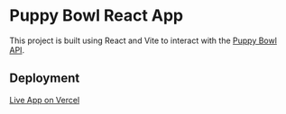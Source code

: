 # Puppy Bowl React App 

This project is built using React and Vite to interact with the [Puppy Bowl API](https://fsa-puppy-bowl.herokuapp.com/api/).

## Deployment

[Live App on Vercel](https://puppy-bowl-react.vercel.app)

